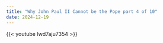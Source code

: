```yaml
---
title: "Why John Paul II Cannot be the Pope part 4 of 10"
date: 2024-12-19
---
```


{{< youtube Iwd7aju7354 >}}
